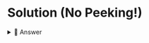 # Solution (No Peeking!)

<details> <summary> 👀 Answer  </summary>

```python

birthYear = int(input("What year were you born? "))
if birthYear <= 1946:
  print("You are a Traditionalist.")
elif birthYear >= 1947 and birthYear <= 1964:
  print("Hey, Baby Boomer! How you doing?")
elif birthYear >= 1965 and birthYear <= 1981:
  print("Gen X! What's up?")
elif birthYear >= 1982 and birthYear <= 1995:
  print("Millenials! The age of tech!")
elif birthYear >= 1996:
  print("Hey, Gen Z! TikTok much?")
else: 
  print("Try again!")

```


</details>
